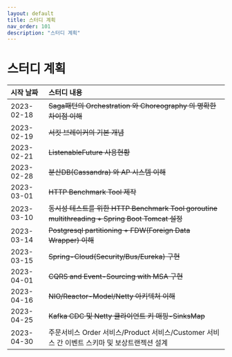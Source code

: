 ```yaml
---
layout: default
title: 스터디 계획
nav_order: 101
description: "스터디 계획"
---
```


# 스터디 계획


| 시작 날짜      | 스터디 내용                                                                               |
|:-----------|:-------------------------------------------------------------------------------------|
| 2023-02-18 | ~~Saga패턴의 Orchestration 와 Choreography 의 명확한 차이점 이해~~                                |
| 2023-02-19 | ~~서킷 브레이커의 기본 개념~~                                                                   |
| 2023-02-21 | ~~ListenableFuture 사용현황~~                                                            |
| 2023-02-28 | ~~분산DB(Cassandra) 와 AP 시스템 이해~~                                                      |
| 2023-03-01 | ~~HTTP Benchmark Tool 제작~~                                                           |
| 2023-03-10 | ~~동시성 테스트를 위한 HTTP Benchmark Tool goroutine multithreading + Spring Boot Tomcat 설정~~ |
| 2023-03-14 | ~~Postgresql partitioning + FDW(Foreign Data Wrapper) 이해~~                           |
| 2023-03-15 | ~~Spring-Cloud(Security/Bus/Eureka) 구현~~                                             |
| 2023-04-01 | ~~CQRS and Event-Sourcing with MSA 구현~~                                              |
| 2023-04-16 | ~~NIO/Reactor-Model/Netty 아키텍처 이해~~                                                  |
| 2023-04-25 | ~~Kafka CDC 및 Netty 클라이언트 키 매핑-SinksMap~~                                            |
| 2023-04-30 | 주문서비스 Order 서비스/Product 서비스/Customer 서비스 간 이벤트 스키마 및 보상트랜젝션 설계                       |


